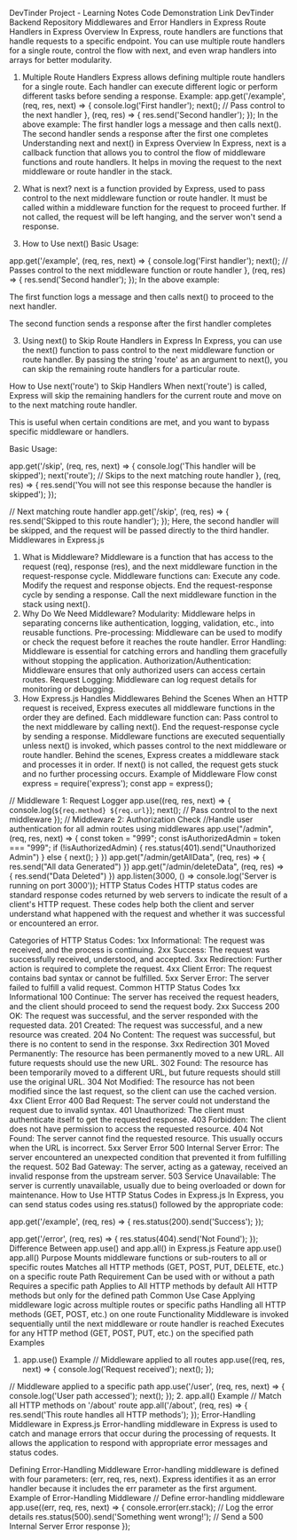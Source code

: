 DevTinder Project - Learning Notes
Code Demonstration Link
DevTinder Backend Repository
Middlewares and Error Handlers in Express
Route Handlers in Express
Overview
In Express, route handlers are functions that handle requests to a specific endpoint. You can use multiple route handlers for a single route, control the flow with next, and even wrap handlers into arrays for better modularity.

1. Multiple Route Handlers
Express allows defining multiple route handlers for a single route. Each handler can execute different logic or perform different tasks before sending a response.
Example:
app.get('/example', (req, res, next) => {
  console.log('First handler');
  next(); // Pass control to the next handler
}, (req, res) => {
  res.send('Second handler');
});
In the above example:
The first handler logs a message and then calls next().
The second handler sends a response after the first one completes
Understanding next and next() in Express
Overview
In Express, next is a callback function that allows you to control the flow of middleware functions and route handlers. It helps in moving the request to the next middleware or route handler in the stack.

1. What is next?
next is a function provided by Express, used to pass control to the next middleware function or route handler.
It must be called within a middleware function for the request to proceed further.
If not called, the request will be left hanging, and the server won't send a response.
2. How to Use next()
Basic Usage:

app.get('/example', (req, res, next) => {
  console.log('First handler');
  next(); // Passes control to the next middleware function or route handler
}, (req, res) => {
  res.send('Second handler');
});
In the above example:

The first function logs a message and then calls next() to proceed to the next handler.

The second function sends a response after the first handler completes

3. Using next() to Skip Route Handlers in Express
In Express, you can use the next() function to pass control to the next middleware function or route handler. By passing the string 'route' as an argument to next(), you can skip the remaining route handlers for a particular route.

How to Use next('route') to Skip Handlers
When next('route') is called, Express will skip the remaining handlers for the current route and move on to the next matching route handler.

This is useful when certain conditions are met, and you want to bypass specific middleware or handlers.

Basic Usage:

app.get('/skip', (req, res, next) => {
  console.log('This handler will be skipped');
  next('route'); // Skips to the next matching route handler
}, (req, res) => {
  res.send('You will not see this response because the handler is skipped');
});

// Next matching route handler
app.get('/skip', (req, res) => {
  res.send('Skipped to this route handler');
});
Here, the second handler will be skipped, and the request will be passed directly to the third handler.
Middlewares in Express.js
1. What is Middleware?
Middleware is a function that has access to the request (req), response (res), and the next middleware function in the request-response cycle.
Middleware functions can:
Execute any code.
Modify the request and response objects.
End the request-response cycle by sending a response.
Call the next middleware function in the stack using next().
2. Why Do We Need Middleware?
Modularity: Middleware helps in separating concerns like authentication, logging, validation, etc., into reusable functions.
Pre-processing: Middleware can be used to modify or check the request before it reaches the route handler.
Error Handling: Middleware is essential for catching errors and handling them gracefully without stopping the application.
Authorization/Authentication: Middleware ensures that only authorized users can access certain routes.
Request Logging: Middleware can log request details for monitoring or debugging.
3. How Express.js Handles Middlewares Behind the Scenes
When an HTTP request is received, Express executes all middleware functions in the order they are defined.
Each middleware function can:
Pass control to the next middleware by calling next().
End the request-response cycle by sending a response.
Middleware functions are executed sequentially unless next() is invoked, which passes control to the next middleware or route handler.
Behind the scenes, Express creates a middleware stack and processes it in order. If next() is not called, the request gets stuck and no further processing occurs.
Example of Middleware Flow
const express = require('express');
const app = express();

// Middleware 1: Request Logger
app.use((req, res, next) => {
  console.log(`${req.method} ${req.url}`);
  next(); // Pass control to the next middleware
});
// Middleware 2: Authorization Check
//Handle user authentication for all admin routes using middlewares
app.use("/admin", (req, res, next) => {
    const token = "999";
    const isAuthorizedAdmin = token === "999";
    if (!isAuthorizedAdmin) {
        res.status(401).send("Unauthorized Admin")
    } else {
        next();
    }
})
app.get("/admin/getAllData", (req, res) => {
    res.send("All data Generated")
})
app.get("/admin/deleteData", (req, res) => {
    res.send("Data Deleted")
})
app.listen(3000, () => console.log('Server is running on port 3000'));
HTTP Status Codes
HTTP status codes are standard response codes returned by web servers to indicate the result of a client's HTTP request. These codes help both the client and server understand what happened with the request and whether it was successful or encountered an error.

Categories of HTTP Status Codes:
1xx Informational: The request was received, and the process is continuing.
2xx Success: The request was successfully received, understood, and accepted.
3xx Redirection: Further action is required to complete the request.
4xx Client Error: The request contains bad syntax or cannot be fulfilled.
5xx Server Error: The server failed to fulfill a valid request.
Common HTTP Status Codes
1xx Informational
100 Continue: The server has received the request headers, and the client should proceed to send the request body.
2xx Success
200 OK: The request was successful, and the server responded with the requested data.
201 Created: The request was successful, and a new resource was created.
204 No Content: The request was successful, but there is no content to send in the response.
3xx Redirection
301 Moved Permanently: The resource has been permanently moved to a new URL. All future requests should use the new URL.
302 Found: The resource has been temporarily moved to a different URL, but future requests should still use the original URL.
304 Not Modified: The resource has not been modified since the last request, so the client can use the cached version.
4xx Client Error
400 Bad Request: The server could not understand the request due to invalid syntax.
401 Unauthorized: The client must authenticate itself to get the requested response.
403 Forbidden: The client does not have permission to access the requested resource.
404 Not Found: The server cannot find the requested resource. This usually occurs when the URL is incorrect.
5xx Server Error
500 Internal Server Error: The server encountered an unexpected condition that prevented it from fulfilling the request.
502 Bad Gateway: The server, acting as a gateway, received an invalid response from the upstream server.
503 Service Unavailable: The server is currently unavailable, usually due to being overloaded or down for maintenance.
How to Use HTTP Status Codes in Express.js
In Express, you can send status codes using res.status() followed by the appropriate code:

app.get('/example', (req, res) => {
  res.status(200).send('Success');
});

app.get('/error', (req, res) => {
  res.status(404).send('Not Found');
});
Difference Between app.use() and app.all() in Express.js
Feature	app.use()	app.all()
Purpose	Mounts middleware functions or sub-routers to all or specific routes	Matches all HTTP methods (GET, POST, PUT, DELETE, etc.) on a specific route
Path Requirement	Can be used with or without a path	Requires a specific path
Applies to	All HTTP methods by default	All HTTP methods but only for the defined path
Common Use Case	Applying middleware logic across multiple routes or specific paths	Handling all HTTP methods (GET, POST, etc.) on one route
Functionality	Middleware is invoked sequentially until the next middleware or route handler is reached	Executes for any HTTP method (GET, POST, PUT, etc.) on the specified path
Examples
1. app.use() Example
// Middleware applied to all routes
app.use((req, res, next) => {
  console.log('Request received');
  next();
});

// Middleware applied to a specific path
app.use('/user', (req, res, next) => {
  console.log('User path accessed');
  next();
});
2. app.all() Example
// Match all HTTP methods on '/about' route
app.all('/about', (req, res) => {
  res.send('This route handles all HTTP methods');
});
Error-Handling Middleware in Express.js
Error-handling middleware in Express is used to catch and manage errors that occur during the processing of requests. It allows the application to respond with appropriate error messages and status codes.

Defining Error-Handling Middleware
Error-handling middleware is defined with four parameters: (err, req, res, next).
Express identifies it as an error handler because it includes the err parameter as the first argument.
Example of Error-Handling Middleware
// Define error-handling middleware
app.use((err, req, res, next) => {
  console.error(err.stack); // Log the error details
  res.status(500).send('Something went wrong!'); // Send a 500 Internal Server Error response
});
